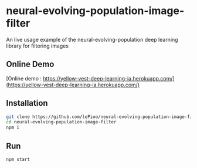 # neural-evolving-population-image-filter

An live usage example of the neural-evolving-population deep learning library for filtering images

## Online Demo

[Online demo : https://yellow-vest-deep-learning-ia.herokuapp.com/](https://yellow-vest-deep-learning-ia.herokuapp.com/)

## Installation

```bash
git clone https://github.com/lePioo/neural-evolving-population-image-filter
cd neural-evolving-population-image-filter
npm i
```

## Run

```bash
npm start
```

